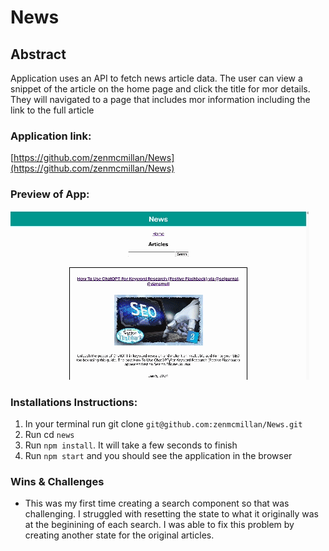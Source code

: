 # News

## Abstract

Application uses an API to fetch news article data. The user can view a snippet of the article on the home page and click the title for mor details. They will navigated to a page that includes mor information including the link to the full article

### Application link:

[https://github.com/zenmcmillan/News](https://github.com/zenmcmillan/News)

### Preview of App:

![News App Preview](preview.gif)

### Installations Instructions:

1. In your terminal run git clone `git@github.com:zenmcmillan/News.git`
2. Run cd `news`
3. Run `npm install`. It will take a few seconds to finish
4. Run `npm start` and you should see the application in the browser

### Wins & Challenges

- This was my first time creating a search component so that was challenging. I struggled with resetting the state to what it originally was at the beginining of each search. I was able to fix this problem by creating another state for the original articles.


